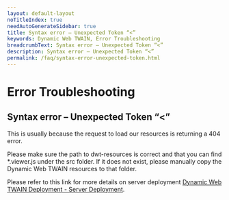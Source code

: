 ```yaml
---
layout: default-layout
noTitleIndex: true
needAutoGenerateSidebar: true
title: Syntax error – Unexpected Token “<”
keywords: Dynamic Web TWAIN, Error Troubleshooting
breadcrumbText: Syntax error – Unexpected Token “<”
description: Syntax error – Unexpected Token “<”
permalink: /faq/syntax-error-unexpected-token.html
---
```


# Error Troubleshooting

## Syntax error – Unexpected Token “<”

This is usually because the request to load our resources is returning a 404 error.

Please make sure the path to dwt-resources is correct and that you can find \*.viewer.js under the src folder. If it does not exist, please manually copy the Dynamic Web TWAIN resources to that folder.

Please refer to this link for more details on server deployment <a href="https://www.dynamsoft.com/web-twain/docs/indepth/deployment/server.html" target="_blank">Dynamic Web TWAIN Deployment - Server Deployment</a>.
